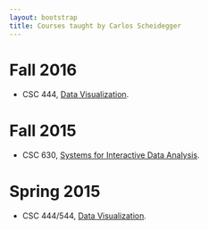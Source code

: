 ```yaml
---
layout: bootstrap
title: Courses taught by Carlos Scheidegger
---
```


# Fall 2016

- CSC 444, [Data Visualization](http://cscheid.net/courses/fal16/cs444).

# Fall 2015

- CSC 630, [Systems for Interactive Data Analysis](http://cscheid.net/courses/fal15/cs630).

# Spring 2015

- CSC 444/544,
  [Data Visualization](http://cscheid.net/courses/spr15/cs444).
  
  
